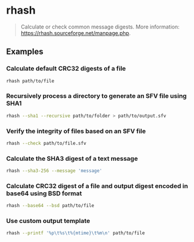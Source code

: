 # rhash

> Calculate or check common message digests. More information: <https://rhash.sourceforge.net/manpage.php>.

## Examples

### Calculate default CRC32 digests of a file

```bash
rhash path/to/file
```

### Recursively process a directory to generate an SFV file using SHA1

```bash
rhash --sha1 --recursive path/to/folder > path/to/output.sfv
```

### Verify the integrity of files based on an SFV file

```bash
rhash --check path/to/file.sfv
```

### Calculate the SHA3 digest of a text message

```bash
rhash --sha3-256 --message 'message'
```

### Calculate CRC32 digest of a file and output digest encoded in base64 using BSD format

```bash
rhash --base64 --bsd path/to/file
```

### Use custom output template

```bash
rhash --printf '%p\t%s\t%{mtime}\t%m\n' path/to/file
```
